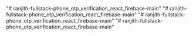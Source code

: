 "# ranjith-fullstack-phone_otp_verification_react_firebase-main" 
"# ranjith-fullstack-phone_otp_verification_react_firebase-main" 
"# ranjith-fullstack-phone_otp_verification_react_firebase-main" 
"# ranjith-fullstack-phone_otp_verification_react_firebase-main" 
